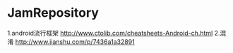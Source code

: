 # JamRepository
1.android流行框架 http://www.ctolib.com/cheatsheets-Android-ch.html
2.混淆            http://www.jianshu.com/p/7436a1a32891

